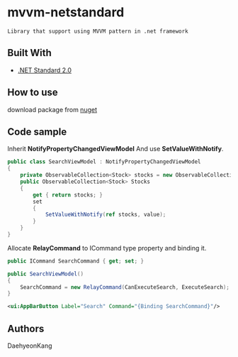 # mvvm-netstandard

```
Library that support using MVVM pattern in .net framework
```

## Built With
* [.NET Standard 2.0](https://docs.microsoft.com/ko-kr/dotnet/standard/net-standard)

## How to use
download package from [nuget](https://www.nuget.org/packages/mvvm-netstandard)

## Code sample
Inherit **NotifyPropertyChangedViewModel** And use **SetValueWithNotify**.
```csharp
public class SearchViewModel : NotifyPropertyChangedViewModel
{
    private ObservableCollection<Stock> stocks = new ObservableCollection<Stock>();
    public ObservableCollection<Stock> Stocks
    {
        get { return stocks; }
        set
        {
            SetValueWithNotify(ref stocks, value);
        }
    }
}
```

Allocate **RelayCommand** to ICommand type property and
binding it.
```csharp
public ICommand SearchCommand { get; set; }

public SearchViewModel()
{
    SearchCommand = new RelayCommand(CanExecuteSearch, ExecuteSearch);
}
```
```xml
<ui:AppBarButton Label="Search" Command="{Binding SearchCommand}"/>
```

## Authors
DaehyeonKang
